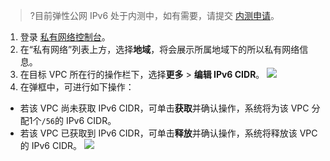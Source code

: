 >?目前弹性公网 IPv6 处于内测中，如有需要，请提交 [内测申请](https://cloud.tencent.com/apply/p/a9k0gialqhj)。

1. 登录 [私有网络控制台](https://console.cloud.tencent.com/vpc)。
2. 在“私有网络”列表上方，选择**地域**，将会展示所属地域下的所以私有网络信息。
3. 在目标 VPC 所在行的操作栏下，选择**更多** > **编辑 IPv6 CIDR**。
![](https://main.qcloudimg.com/raw/d8ce1f16ceeb537805d7257b19514c56.png)
4. 在弹框中，可进行如下操作：
 - 若该 VPC 尚未获取 IPv6 CIDR，可单击**获取**并确认操作，系统将为该 VPC 分配1个`/56`的 IPv6 CIDR。
 - 若该 VPC 已获取到 IPv6 CIDR，可单击**释放**并确认操作，系统将释放该 VPC 的 IPv6 CIDR。
![](https://main.qcloudimg.com/raw/7076ff0f3287fe555538cc5ad3a83f8b.png)
